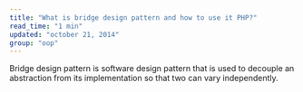 ```yaml
---
title: "What is bridge design pattern and how to use it PHP?"
read_time: "1 min"
updated: "october 21, 2014"
group: "oop"
---
```


Bridge design pattern is software design pattern that is used to decouple an abstraction from its implementation so that two can vary independently.
